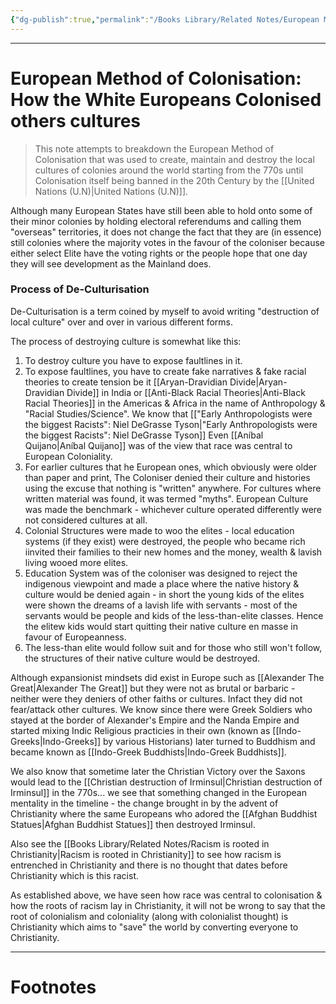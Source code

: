 ```yaml
---
{"dg-publish":true,"permalink":"/Books Library/Related Notes/European Method of Colonisation/","tags":["#WorldCulture","politics"]}
---
```


---
# European Method of Colonisation: How the White Europeans Colonised others cultures
> This note attempts to breakdown the European Method of Colonisation that was used to create, maintain and destroy the local cultures of colonies around the world starting from the 770s until Colonisation itself being banned in the 20th Century by the [[United Nations (U.N)\|United Nations (U.N)]].

Although many European States have still been able to hold onto some of their minor colonies by holding electoral referendums and calling them "overseas" territories, it does not change the fact that they are (in essence) still colonies where the majority votes in the favour of the coloniser because either select Elite have the voting rights or the people hope that one day they will see development as the Mainland does. 

### Process of De-Culturisation
De-Culturisation is a term coined by myself to avoid writing "destruction of local culture" over and over in various different forms.

The process of destroying culture is somewhat like this:
1. To destroy culture you have to expose faultlines in it.
2. To expose faultlines, you have to create fake narratives & fake racial theories to create tension be it [[Aryan-Dravidian Divide\|Aryan-Dravidian Divide]] in India or [[Anti-Black Racial Theories\|Anti-Black Racial Theories]] in the Americas & Africa in the name of Anthropology & "Racial Studies/Science". We know that [["Early Anthropologists were the biggest Racists": Niel DeGrasse Tyson\|"Early Anthropologists were the biggest Racists": Niel DeGrasse Tyson]] Even [[Aníbal Quijano\|Aníbal Quijano]] was of the view that race was central to European Coloniality. 
3. For earlier cultures that he European ones, which obviously were older than paper and print, The Coloniser denied their culture and histories using the excuse that nothing is "written" anywhere. For cultures where written material was found, it was termed "myths". European Culture was made the benchmark - whichever culture operated differently were not considered cultures at all.
4. Colonial Structures were made to woo the elites - local education systems (if they exist) were destroyed, the people who became rich iinvited their families to their new homes and the money, wealth & lavish living wooed more elites.
5. Education System was of the coloniser was designed to reject the indigenous viewpoint and made a place where the native history & culture would be denied again - in short the young kids of the elites were shown the dreams of a lavish life with servants - most of the servants would be people and kids of the less-than-elite classes. Hence the elitew kids would start quitting their native culture en masse in favour of Europeanness.
6. The less-than elite would follow suit and for those who still won't follow, the structures of their native culture would be destroyed. 

Although expansionist mindsets did exist in Europe such as [[Alexander The Great\|Alexander The Great]] but they were not as brutal or barbaric - neither were they deniers of other faiths or cultures. Infact they did not fear/attack other cultures. We know since there were Greek Soldiers who stayed at the border of Alexander's Empire and the Nanda Empire and started mixing Indic Religious practicies in their own (known as [[Indo-Greeks\|Indo-Greeks]] by various Historians) later turned to Buddhism and became known as [[Indo-Greek Buddhists\|Indo-Greek Buddhists]].

We also know that sometime later the Christian Victory over the Saxons would lead to the [[Christian destruction of Irminsul\|Christian destruction of Irminsul]] in the 770s... we see that something changed in the European mentality in the timeline - the change brought in by the advent of Christianity where the same Europeans who adored the [[Afghan Buddhist Statues\|Afghan Buddhist Statues]] then destroyed Irminsul.

Also see the [[Books Library/Related Notes/Racism is rooted in Christianity\|Racism is rooted in Christianity]] to see how racism is entrenched in Christianity and there is no thought that dates before Christianity which is this racist.

As established above, we have seen how race was central to colonisation & how the roots of racism lay in Christianity, it will not be wrong to say that the root of colonialism and coloniality (along with colonialist thought) is Christianity which aims to "save" the world by converting everyone to Christianity.

---
# Footnotes
